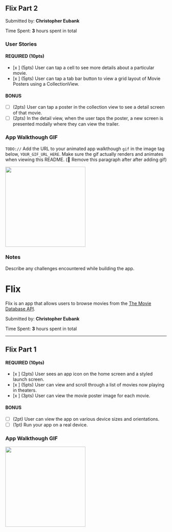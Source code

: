 ## Flix Part 2

Submitted by: **Christopher Eubank**

Time Spent: **3** hours spent in total

### User Stories

#### REQUIRED (10pts)
- [x ] (5pts) User can tap a cell to see more details about a particular movie.
- [x ] (5pts) User can tap a tab bar button to view a grid layout of Movie Posters using a CollectionView.

#### BONUS
- [ ] (2pts) User can tap a poster in the collection view to see a detail screen of that movie.
- [ ] (2pts) In the detail view, when the user taps the poster, a new screen is presented modally where they can view the trailer.

### App Walkthough GIF
`TODO://` Add the URL to your animated app walkthough `gif` in the image tag below, `YOUR_GIF_URL_HERE`. Make sure the gif actually renders and animates when viewing this README. (🚫 Remove this paragraph after after adding gif)

<img src="Flix_Films Part 2 Demonstration.gif" width=250><br>

### Notes
Describe any challenges encountered while building the app.

# Flix

Flix is an app that allows users to browse movies from the [The Movie Database API](http://docs.themoviedb.apiary.io/#).

Submitted by: **Christopher Eubank**

Time Spent: **3** hours spent in total


---

## Flix Part 1


#### REQUIRED (10pts)
- [x ] (2pts) User sees an app icon on the home screen and a styled launch screen.
- [x ] (5pts) User can view and scroll through a list of movies now playing in theaters.
- [x ] (3pts) User can view the movie poster image for each movie.

#### BONUS
- [ ] (2pt) User can view the app on various device sizes and orientations.
- [ ] (1pt) Run your app on a real device.

### App Walkthough GIF

<img src="Flix_Films Demonstration.gif" width=250><br>

